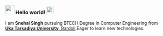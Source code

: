 ### <img src="https://github.com/Snehal-Singh174/Snehal-Singh174/Assets/Hi.gif" width="29px"> Hello world!&nbsp;<img src="https://github.com/Snehal-Singh174/Snehal-Singh174/Assets/Earth.gif" width="24px">

I am **Snehal Singh** pursuing BTECH Degree in Computer Engineering from <a href="https://http://www.utu.ac.in/"> <b>Uka Tarsadiya University</b>, Bardoli</a>.Eager to learn new technologies.
<!--
**Snehal-Singh174/Snehal-Singh174** is a ✨ _special_ ✨ repository because its `README.md` (this file) appears on your GitHub profile.

Here are some ideas to get you started:

- 🔭 I’m currently working on ...
- 🌱 I’m currently learning ...
- 👯 I’m looking to collaborate on ...
- 🤔 I’m looking for help with ...
- 💬 Ask me about ...
- 📫 How to reach me: ...
- 😄 Pronouns: ...
- ⚡ Fun fact: ...
-->
